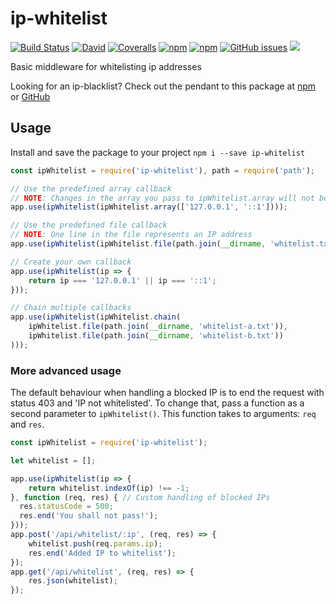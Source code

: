 # ip-whitelist

[![Build Status](https://img.shields.io/travis/mbrandau/ip-whitelist.svg)](https://travis-ci.org/mbrandau/ip-whitelist) [![David](https://img.shields.io/david/mbrandau/ip-whitelist.svg)](https://david-dm.org/mbrandau/ip-whitelist) [![Coveralls](https://img.shields.io/coveralls/mbrandau/ip-whitelist.svg)](https://coveralls.io/github/mbrandau/ip-whitelist) [![npm](https://img.shields.io/npm/v/ip-whitelist.svg)](https://www.npmjs.com/package/ip-whitelist) [![npm](https://img.shields.io/npm/dt/ip-whitelist.svg)](https://www.npmjs.com/package/ip-whitelist) [![GitHub issues](https://img.shields.io/github/issues/mbrandau/ip-whitelist.svg)](https://github.com/mbrandau/ip-whitelist/issues) ![](https://img.shields.io/snyk/vulnerabilities/npm/ip-whitelist.svg)

Basic middleware for whitelisting ip addresses

Looking for an ip-blacklist? Check out the pendant to this package at [npm](https://www.npmjs.com/package/ip-blacklist) or [GitHub](https://github.com/mbrandau/ip-blacklist)

## Usage

Install and save the package to your project `npm i --save ip-whitelist`

```js
const ipWhitelist = require('ip-whitelist'), path = require('path');

// Use the predefined array callback
// NOTE: Changes in the array you pass to ipWhitelist.array will not be considered!
app.use(ipWhitelist(ipWhitelist.array(['127.0.0.1', '::1'])));

// Use the predefined file callback
// NOTE: One line in the file represents an IP address
app.use(ipWhitelist(ipWhitelist.file(path.join(__dirname, 'whitelist.txt'))));

// Create your own callback
app.use(ipWhitelist(ip => {
    return ip === '127.0.0.1' || ip === '::1';
}));

// Chain multiple callbacks
app.use(ipWhitelist(ipWhitelist.chain(
    ipWhitelist.file(path.join(__dirname, 'whitelist-a.txt')),
    ipWhitelist.file(path.join(__dirname, 'whitelist-b.txt'))
)));
```

### More advanced usage

The default behaviour when handling a blocked IP is to end the request with status 403 and 'IP not whitelisted'.
To change that, pass a function as a second parameter to `ipWhitelist()`. This function takes to arguments: `req` and `res`.

```js
const ipWhitelist = require('ip-whitelist');

let whitelist = [];

app.use(ipWhitelist(ip => {
    return whitelist.indexOf(ip) !== -1;
}, function (req, res) { // Custom handling of blocked IPs
  res.statusCode = 500;
  res.end('You shall not pass!');
}));
app.post('/api/whitelist/:ip', (req, res) => {
    whitelist.push(req.params.ip);
    res.end('Added IP to whitelist');
});
app.get('/api/whitelist', (req, res) => {
    res.json(whitelist);
});
```
